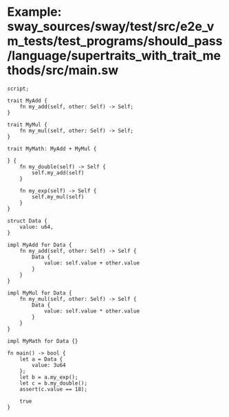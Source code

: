 # Example: sway_sources/sway/test/src/e2e_vm_tests/test_programs/should_pass/language/supertraits_with_trait_methods/src/main.sw

```sway
script;

trait MyAdd {
    fn my_add(self, other: Self) -> Self;
}

trait MyMul {
    fn my_mul(self, other: Self) -> Self;
}

trait MyMath: MyAdd + MyMul {

} {
    fn my_double(self) -> Self {
        self.my_add(self)
    }

    fn my_exp(self) -> Self {
        self.my_mul(self)
    }
}

struct Data {
    value: u64,
}

impl MyAdd for Data {
    fn my_add(self, other: Self) -> Self {
        Data {
            value: self.value + other.value
        }
    }
}

impl MyMul for Data {
    fn my_mul(self, other: Self) -> Self {
        Data {
            value: self.value * other.value
        }
    }
}

impl MyMath for Data {}

fn main() -> bool {
    let a = Data {
        value: 3u64
    };
    let b = a.my_exp();
    let c = b.my_double();
    assert(c.value == 18);

    true
}

```

